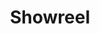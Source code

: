 ---
title: Showreel
layout: redirect
hide: true
permalink: /showreel
redirect: https://www.youtube.com/watch?v=3eRAObaGrJ4
---